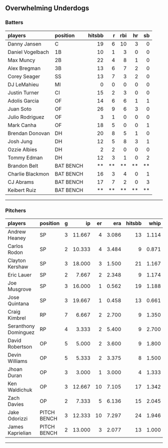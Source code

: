 ## Overwhelming Underdogs

### Batters

 
|players          |position  | hitsbb|  r| rbi| hr| sb| 
|:----------------|:---------|------:|--:|---:|--:|--:| 
|Danny Jansen     |C         |     19|  6|  10|  3|  0| 
|Daniel Vogelbach |1B        |     10|  1|   3|  0|  0| 
|Max Muncy        |2B        |     22|  4|   8|  1|  0| 
|Alex Bregman     |3B        |     13|  6|   7|  2|  0| 
|Corey Seager     |SS        |     13|  7|   3|  2|  0| 
|DJ LeMahieu      |MI        |      0|  0|   0|  0|  0| 
|Justin Turner    |CI        |     15|  2|   3|  0|  0| 
|Adolis Garcia    |OF        |     14|  6|   6|  1|  1| 
|Juan Soto        |OF        |     26|  9|   6|  3|  0| 
|Julio Rodriguez  |OF        |      3|  1|   0|  0|  0| 
|Mark Canha       |OF        |     18|  5|   0|  0|  1| 
|Brendan Donovan  |DH        |     20|  8|   5|  1|  0| 
|Josh Jung        |DH        |     12|  5|   8|  3|  1| 
|Ozzie Albies     |DH        |      2|  2|   0|  0|  0| 
|Tommy Edman      |DH        |     12|  3|   1|  0|  2| 
|Brandon Belt     |BAT BENCH |     **| **|  **| **| **| 
|Charlie Blackmon |BAT BENCH |     16|  3|   4|  0|  1| 
|CJ Abrams        |BAT BENCH |     17|  7|   2|  0|  3| 
|Keibert Ruiz     |BAT BENCH |     **| **|  **| **| **| 

* * *

### Pitchers

 
|players              |position    |  g|     ip| er|   era| hitsbb|  whip| so|  w| sv| 
|:--------------------|:-----------|--:|------:|--:|-----:|------:|-----:|--:|--:|--:| 
|Andrew Heaney        |SP          |  3| 11.667|  4| 3.086|     13| 1.114| 19|  1|  0| 
|Carlos Rodon         |SP          |  2| 10.333|  4| 3.484|      9| 0.871| 17|  1|  0| 
|Clayton Kershaw      |SP          |  3| 18.000|  3| 1.500|     21| 1.167| 21|  3|  0| 
|Eric Lauer           |SP          |  2|  7.667|  2| 2.348|      9| 1.174| 12|  0|  0| 
|Joe Musgrove         |SP          |  3| 16.000|  1| 0.562|     19| 1.188| 20|  1|  0| 
|Jose Quintana        |SP          |  3| 19.667|  1| 0.458|     13| 0.661| 19|  1|  0| 
|Craig Kimbrel        |RP          |  7|  6.667|  2| 2.700|      9| 1.350|  4|  2|  0| 
|Seranthony Dominguez |RP          |  4|  3.333|  2| 5.400|      9| 2.700|  3|  0|  0| 
|David Robertson      |OP          |  5|  5.000|  2| 3.600|      9| 1.800|  6|  0|  0| 
|Devin Williams       |OP          |  5|  5.333|  2| 3.375|      8| 1.500| 12|  0|  3| 
|Jhoan Duran          |OP          |  3|  3.000|  1| 3.000|      4| 1.333|  4|  0|  1| 
|Ken Waldichuk        |OP          |  3| 12.667| 10| 7.105|     17| 1.342| 15|  1|  0| 
|Zach Davies          |OP          |  2|  7.333|  5| 6.136|     15| 2.045|  6|  0|  0| 
|Jake Odorizzi        |PITCH BENCH |  3| 12.333| 10| 7.297|     24| 1.946| 11|  0|  0| 
|James Kaprielian     |PITCH BENCH |  2| 13.000|  3| 2.077|     13| 1.000| 11|  1|  0| 


* * *



